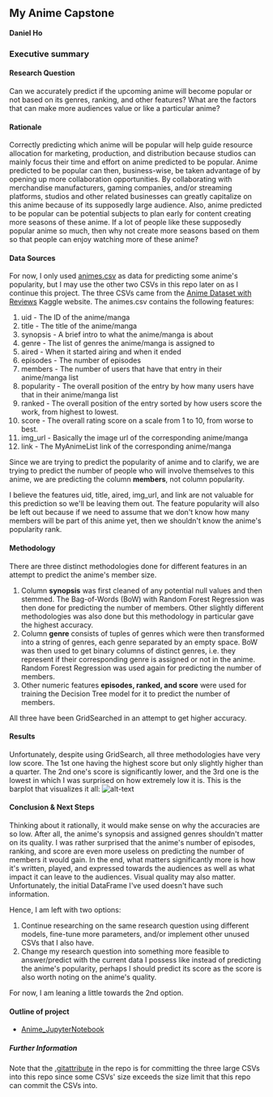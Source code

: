## My Anime Capstone

**Daniel Ho**

### Executive summary

#### Research Question
Can we accurately predict if the upcoming anime will become popular or not based on its
genres, ranking, and other features? What are the factors that can make more audiences value or like
a particular anime?

#### Rationale
Correctly predicting which anime will be popular will help guide resource allocation for
marketing, production, and distribution because studios can mainly focus their time and effort on
anime predicted to be popular.
Anime predicted to be popular can then, business-wise, be taken advantage of by opening up
more collaboration opportunities. By collaborating with merchandise manufacturers, gaming
companies, and/or streaming platforms, studios and other related businesses can greatly
capitalize on this anime because of its supposedly large audience.
Also, anime predicted to be popular can be potential subjects to plan early for content creating
more seasons of these anime. If a lot of people like these supposedly popular anime so much,
then why not create more seasons based on them so that people can enjoy watching more of
these anime?

#### Data Sources
For now, I only used [animes.csv](https://github.com/dwho0937wei-dotcom/My_Anime_Capstone/blob/main/animes.csv) as data for predicting some anime's popularity, but I may use the other two CSVs in this repo later on as I continue this project. The three CSVs came from the [Anime Dataset with Reviews](https://www.kaggle.com/datasets/marlesson/myanimelist-dataset-animes-profiles-reviews) Kaggle website.
The animes.csv contains the following features:
1. uid - The ID of the anime/manga
2. title - The title of the anime/manga
3. synopsis - A brief intro to what the anime/manga is about
4. genre - The list of genres the anime/manga is assigned to
5. aired - When it started airing and when it ended
6. episodes - The number of episodes
7. members - The number of users that have that entry in their anime/manga list
8. popularity - The overall position of the entry by how many users have that in their anime/manga list
9. ranked - The overall position of the entry sorted by how users score the work, from highest to lowest.
10. score - The overall rating score on a scale from 1 to 10, from worse to best.
11. img_url - Basically the image url of the corresponding anime/manga
12. link - The MyAnimeList link of the corresponding anime/manga

Since we are trying to predict the popularity of anime and to clarify, we are trying to predict the number of people who will involve themselves to this anime, we are predicting the column **members**, not column popularity.

I believe the features uid, title, aired, img_url, and link are not valuable for this prediction so we'll be leaving them out. 
The feature popularity will also be left out because if we need to assume that we don't know how many members will be part of this anime yet, then we shouldn't know the anime's popularity rank.

#### Methodology
There are three distinct methodologies done for different features in an attempt to predict the anime's member size.
1. Column **synopsis** was first cleaned of any potential null values and then stemmed. The Bag-of-Words (BoW) with Random Forest Regression was then done for predicting the number of members. Other slightly different methodologies was also done but this methodology in particular gave the highest accuracy.
2. Column **genre** consists of tuples of genres which were then transformed into a string of genres, each genre separated by an empty space. BoW was then used to get binary columns of distinct genres, i.e. they represent if their corresponding genre is assigned or not in the anime. Random Forest Regression was used again for predicting the number of members.
3. Other numeric features **episodes, ranked, and score** were used for training the Decision Tree model for it to predict the number of members.

All three have been GridSearched in an attempt to get higher accuracy.

#### Results
Unfortunately, despite using GridSearch, all three methodologies have very low score. The 1st one having the highest score but only slightly higher than a quarter. The 2nd one's score is significantly lower, and the 3rd one is the lowest in which I was surprised on how extremely low it is.
This is the barplot that visualizes it all:
![alt-text](https://github.com/dwho0937wei-dotcom/My_Anime_Capstone/blob/main/images/1st_Capstone_Barplot.PNG)

#### Conclusion & Next Steps
Thinking about it rationally, it would make sense on why the accuracies are so low.
After all, the anime's synopsis and assigned genres shouldn't matter on its quality.
I was rather surprised that the anime's number of episodes, ranking, and score are even more useless on predicting the number of members it would gain.
In the end, what matters significantly more is how it's written, played, and expressed towards the audiences as well as what impact it can leave to the audiences. Visual quality may also matter.
Unfortunately, the initial DataFrame I've used doesn't have such information.

Hence, I am left with two options:

1. Continue researching on the same research question using different models, fine-tune more parameters, and/or implement other unused CSVs that I also have.
2. Change my research question into something more feasible to answer/predict with the current data I possess like instead of predicting the anime's popularity, perhaps I should predict its score as the score is also worth noting on the anime's quality.

For now, I am leaning a little towards the 2nd option.


#### Outline of project

- [Anime_JupyterNotebook](https://github.com/dwho0937wei-dotcom/My_Anime_Capstone/blob/main/Anime_JupyterNotebook.ipynb)



##### Further Information
Note that the [.gitattribute](https://github.com/dwho0937wei-dotcom/My_Anime_Capstone/blob/main/.gitattributes) in the repo is for committing the three large CSVs into this repo since some CSVs' size exceeds the size limit that this repo can commit the CSVs into.
